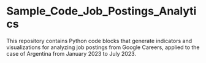 # Sample_Code_Job_Postings_Analytics
This repository contains Python code blocks that generate indicators and visualizations for analyzing job postings from Google Careers, applied to the case of Argentina from January 2023 to July 2023.

